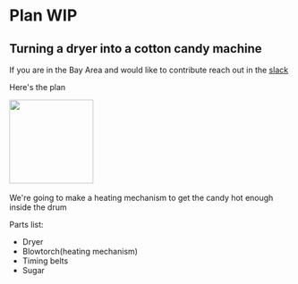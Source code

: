 # Plan WIP

## Turning a dryer into a cotton candy machine

If you are in the Bay Area and would like to contribute reach out in the [slack](https://hackclub.slack.com/archives/C06440MFJ2Y)

Here's the plan 

<img src="https://github.com/ivoinestrachan/cotton-candy-dryer/assets/70272280/6ada4225-d7cf-40ce-aac8-702decf601e3"  height="150" />  &nbsp;  &nbsp; 


We're going to make a heating mechanism to get the candy hot enough inside the drum


Parts list:
* Dryer
* Blowtorch(heating mechanism)
* Timing belts
* Sugar
